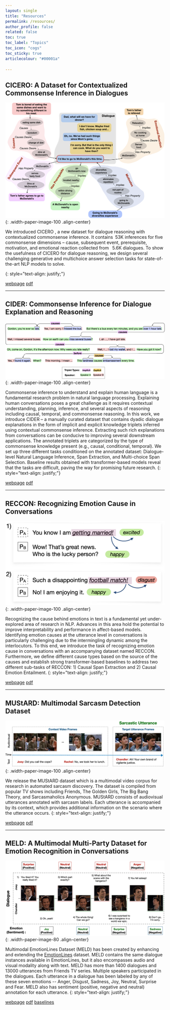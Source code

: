 ```yaml
---
layout: single
title: "Resources"
permalink: /resources/
author_profile: false
related: false
toc: true
toc_label: "Topics"
toc_icon: "cogs"
toc_sticky: true
articlecolour: "#00001a"

---
```


## <spani>CICERO</spani>: A Dataset for Contextualized Commonsense Inference in Dialogues

![image-center](/assets/images/resources/cicero.png){: .width-paper-image-100 .align-center}


<p>We introduced <spano> CICERO </spano>, a new dataset for dialogue reasoning with contextualized commonsense inference. It contains 53K inferences for five commonsense dimensions – cause, subsequent event, prerequisite, motivation, and emotional reaction collected from  5.6K dialogues. To show the usefulness of CICERO for dialogue reasoning, we design several challenging generative and multichoice answer selection tasks for state-of-the-art NLP models to solve.</p>
{: style="text-align: justify;"}

<a href="https://github.com/declare-lab/CICERO" target="_blank" class="btn btn--inverse btn--small" role="button">webpage</a> <a href="" target="_blank" class="btn btn--inverse btn--small" role="button">pdf</a>


<hr>

## CIDER: Commonsense Inference for Dialogue Explanation and Reasoning 

![image-center](/assets/images/resources/cider.png){: .width-paper-image-100 .align-center}


Commonsense inference to understand and explain human language is a fundamental research problem in natural language processing. Explaining human conversations poses a great challenge as it requires contextual understanding, planning, inference, and several aspects of reasoning including causal, temporal, and commonsense reasoning. In this work, we introduce CIDER – a manually curated dataset that contains dyadic dialogue explanations in the form of implicit and explicit
knowledge triplets inferred using contextual commonsense inference. Extracting such rich explanations from conversations can be conducive to improving several downstream applications. The annotated triplets are categorized by the type of commonsense knowledge present (e.g., causal, conditional, temporal).
We set up three different tasks conditioned on the annotated dataset: Dialogue-level Natural Language Inference, Span Extraction, and Multi-choice Span Selection. Baseline results obtained with transformer-based models reveal that the tasks are difficult, paving the way for promising future research.
{: style="text-align: justify;"}

<a href="https://github.com/declare-lab/CIDER" target="_blank" class="btn btn--inverse btn--small" role="button">webpage</a> <a href="https://arxiv.org/pdf/2106.00510.pdf" target="_blank" class="btn btn--inverse btn--small" role="button">pdf</a>


<hr>

## RECCON: Recognizing Emotion Cause in Conversations  

![image-center](/assets/images/resources/RECCON.png){: .width-paper-image-100 .align-center}


Recognizing the cause behind emotions in text is a fundamental yet under-explored area of research in NLP. Advances in this area hold the potential to improve interpretability and performance in affect-based models. Identifying emotion causes at the utterance level in conversations is particularly challenging due to the intermingling dynamic among the interlocutors. To this end, we introduce the task of recognizing emotion cause in conversations with an accompanying dataset named RECCON. Furthermore, we define different cause types based on the source of the causes and establish strong transformer-based baselines to address two different sub-tasks of RECCON: 1) Causal Span Extraction and 2) Causal Emotion Entailment.
{: style="text-align: justify;"}

<a href="https://github.com/declare-lab/RECCON" target="_blank" class="btn btn--inverse btn--small" role="button">webpage</a> <a href="https://arxiv.org/pdf/2012.11820.pdf" target="_blank" class="btn btn--inverse btn--small" role="button">pdf</a>


<hr>



## MUStARD: Multimodal Sarcasm Detection Dataset  

![image-center](/assets/images/resources/mustard.png){: .width-paper-image-100 .align-center}


We release the MUStARD dataset which is a multimodal video corpus for research in automated sarcasm discovery. The dataset is compiled from popular TV shows including Friends, The Golden Girls, The Big Bang Theory, and Sarcasmaholics Anonymous. MUStARD consists of audiovisual utterances annotated with sarcasm labels. Each utterance is accompanied by its context, which provides additional information on the scenario where the utterance occurs.
{: style="text-align: justify;"}

<a href="https://github.com/soujanyaporia/MUStARD" target="_blank" class="btn btn--inverse btn--small" role="button">webpage</a> <a href="https://www.aclweb.org/anthology/P19-1455.pdf" target="_blank" class="btn btn--inverse btn--small" role="button">pdf</a>


<hr>


## MELD: A Multimodal Multi-Party Dataset for Emotion Recognition in Conversations    

![image-center](/assets/images/resources/meld.png){: .width-paper-image-80 .align-center}


Multimodal EmotionLines Dataset (MELD) has been created by enhancing and extending the [EmotionLines](https://arxiv.org/abs/1802.08379) dataset. MELD contains the same dialogue instances available in EmotionLines, but it also encompasses audio and visual modality along with text. MELD has more than 1400 dialogues and 13000 utterances from Friends TV series. Multiple speakers participated in the dialogues. Each utterance in a dialogue has been labeled by any of these seven emotions -- Anger, Disgust, Sadness, Joy, Neutral, Surprise and Fear. MELD also has sentiment (positive, negative and neutral) annotation for each utterance. 
{: style="text-align: justify;"}

<a href="https://affective-meld.github.io/" target="_blank" class="btn btn--inverse btn--small" role="button">webpage</a> <a href="https://arxiv.org/pdf/1810.02508.pdf" target="_blank" class="btn btn--inverse btn--small" role="button">pdf</a> <a href="https://github.com/declare-lab/MELD" target="_blank" class="btn btn--inverse btn--small" role="button">baselines</a>



